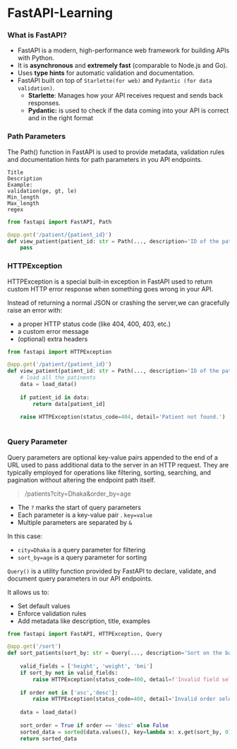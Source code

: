 # FastAPI-Learning

### What is FastAPI?

- FastAPI is a modern, high-performance web framework for building APIs with Python.
- It is **asynchronous** and **extremely fast** (comparable to Node.js and Go).
- Uses **type hints** for automatic validation and documentation.
- FastAPI built on top of `Starlette(for web)` and `Pydantic (for data validation)`.
    - **Starlette**: Manages how your API receives request and sends back responses.
    - **Pydantic:** is used to check if the data coming into your API is correct and in the right format

### Path Parameters

The Path() function in FastAPI is used to provide metadata, validation rules and documentation hints for path parameters in you API endpoints.

```
Title
Description
Example:
validation(ge, gt, le)
Min_length
Max_length
regex
```

```python
from fastapi import FastAPI, Path

@app.get('/patient/{patient_id}')
def view_patient(patient_id: str = Path(..., description='ID of the patient in the DB', example='P001')):
	pass
```

### HTTPException

HTTPException is a special built-in exception in FastAPI used to return custom HTTP error response when something goes wrong in your API.

Instead of returning a normal JSON or crashing the server,we can gracefully raise an error with:

- a proper HTTP status code (like 404, 400, 403, etc.)
- a custom error message
- (optional) extra headers

```python
from fastapi import HTTPException

@app.get('/patient/{patient_id}')
def view_patient(patient_id: str = Path(..., description='ID of the patient in the DB', example='P001')):
    # load all the patinents
    data = load_data()
    
    if patient_id in data:
        return data[patient_id]
    
    raise HTTPException(status_code=404, detail='Patient not found.')
        
```

### Query Parameter

Query parameters are optional key-value pairs appended to the end of a URL used to pass additional data to the server in an HTTP request. They are typically employed for operations like filtering, sorting, searching, and pagination without altering the endpoint path itself.

> /patients?city=Dhaka&order_by=age
> 
- The `?` marks the start of query parameters
- Each parameter is a key-value pair . `key=value`
- Multiple parameters are separated by `&`

In this case:

- `city=Dhaka` is a query parameter for filtering
- `sort_by=age` is a query parameter for sorting

`Query()` is a utility function provided by FastAPI to declare, validate, and document query parameters in our API endpoints.

It allows us to:

- Set default values
- Enforce validation rules
- Add metadata like description, title, examples

```python
from fastapi import FastAPI, HTTPException, Query

@app.get('/sort')
def sort_patients(sort_by: str = Query(..., description='Sort on the basis of height, weight, or bmi'), order: str = Query('asc', description='sort in asc or desc order')):
    
    valid_fields = ['height', 'weight', 'bmi']
    if sort_by not in valid_fields:
        raise HTTPException(status_code=400, detail=f'Invalid field select from: {valid_fields}')
    
    if order not in ['asc','desc']:
        raise HTTPException(status_code=400, detail='Invalid order select between asc and desc')
    
    data = load_data()
    
    sort_order = True if order == 'desc' else False
    sorted_data = sorted(data.values(), key=lambda x: x.get(sort_by, 0), reverse=sort_order)
    return sorted_data
    
```